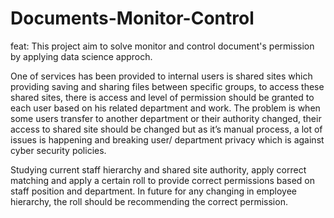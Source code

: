 # Documents-Monitor-Control
feat: This project aim to solve monitor and control document's permission by applying data science approch.

One of services has been provided to internal users is shared sites which providing saving and sharing
files between specific groups, to access these shared sites, there is access and level of permission 
should be granted to each user based on his related department and work. The problem is when some users
transfer to another department or their authority changed, their access to shared site should be changed
but as it’s manual process, a lot of issues is happening and breaking user/ department privacy which is 
against cyber security policies.

Studying current staff hierarchy and shared site authority, apply correct matching and apply
a certain roll to provide correct permissions based on staff position and department. 
In future for any changing in employee hierarchy, the roll should be recommending the correct permission.


